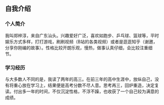 ## 自我介绍

### 个人简介

  我叫郑梓淳，来自广东汕头。兴趣爱好广泛，喜欢如跑步、乒乓球、篮球等，平时娱乐方式多样，打打游戏，刷刷视频（B站的各类视频）或者是逛逛知乎（谢邀，分享你刚编的故事）。性格比较开朗乐观，慢热，做事认真仔细，会比较注重细节。
### 学习经历

  与大多数人不同的是，我读了两年的高三。在前三年的高中生涯中，放纵自己，没有将重心放在学习上，结果便是高考分数不尽人意。思考再三，回炉重造，决定复读。付出多一年的时间，不仅沉淀性格，不浮不躁，也收获了一个自己较为满意的成绩。
